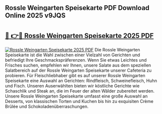 ## Rossle Weingarten Speisekarte PDF Download Online 2025 v9JQS

# <h2><a href="http://gcb3n0t.nevu.top/?p=Rossle+Weingarten+Speisekarte">🔗 👉🔴 Rossle Weingarten Speisekarte 2025 PDF</a></h2>

[![Rossle Weingarten Speisekarte 2025 PDF](https://i.imgur.com/dBaPXMq.png)](http://gcb3n0t.nevu.top/?p=Rossle+Weingarten+Speisekarte)
Die Rossle Weingarten Speisekarte ist die Wahl zwischen einer Vielzahl von Gerichten und befriedigt Ihre Geschmackspräferenzen. Wenn Sie etwas Leichtes und Frisches suchen, empfehlen wir Ihnen, unsere Salate aus dem speziellen Salatbereich auf der Rossle Weingarten Speisekarte unserer Cafeteria zu probieren. Für Fleischliebhaber gibt es auf unserer Rossle Weingarten Speisekarte eine Auswahl an Gerichten: Rindfleisch, Schweinefleisch, Huhn und Fisch. Unseren Auserwählten bieten wir köstliche Gerichte wie Schaschlik und Steak an, die im Feuer der alten Wälder zubereitet werden. Unsere Rossle Weingarten Speisekarte umfasst eine große Auswahl an Desserts, von klassischen Torten und Kuchen bis hin zu exquisiten Crème Brûlée und Schokoladenüberraschungen.
